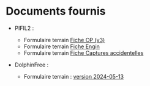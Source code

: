 # Documents fournis

- PIFIL2 : 
  - Formulaire terrain [Fiche OP (v3)](projects/pifil/doc/pifil-doc-24-002-Formulaire_terrain_PAMM-OP-v3.pdf)
  - Formulaire terrain [Fiche Engin](projects/pifil/doc/pifil-doc-24-002-Formulaire_terrain_PAMM-engin.pdf)
  - Formulaire terrain [Fiche Captures accidentelles](projects/pifil/doc/pifil-doc-24-002-Formulaire_terrain_PAMM-Capt_Acc.pdf) 

- DolphinFree :
  - Formulaire terrain : [version 2024-05-13](projects/pifil/doc/dophinfree-doc-24-001-Formulaire_terrain-2024-05-13.pdf) 
